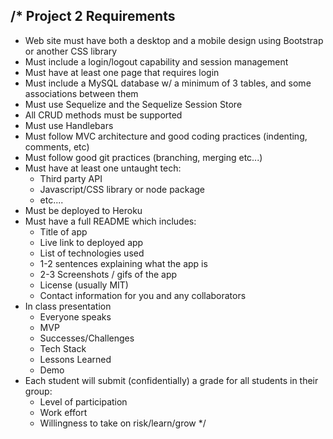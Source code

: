 /*
  Project 2 Requirements
  ------------------------
  - Web site must have both a desktop and a mobile design using Bootstrap or another CSS library
  - Must include a login/logout capability and session management
  - Must have at least one page that requires login
  - Must include a MySQL database w/ a minimum of 3 tables, and some associations between them
  - Must use Sequelize and the Sequelize Session Store
  - All CRUD methods must be supported
  - Must use Handlebars 
  - Must follow MVC architecture and good coding practices (indenting, comments, etc)
  - Must follow good git practices (branching, merging etc...)
  - Must have at least one untaught tech:
     - Third party API
     - Javascript/CSS library or node package
     - etc....
  - Must be deployed to Heroku
  - Must have a full README which includes:
      - Title of app
      - Live link to deployed app
      - List of technologies used
      - 1-2 sentences explaining what the app is
      - 2-3 Screenshots / gifs of the app
      - License (usually MIT)
      - Contact information for you and any collaborators
  - In class presentation
      - Everyone speaks
      - MVP
      - Successes/Challenges
      - Tech Stack
      - Lessons Learned
      - Demo
  - Each student will submit (confidentially) a grade for all students in their group:
      - Level of participation
      - Work effort
      - Willingness to take on risk/learn/grow
*/
